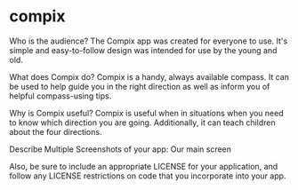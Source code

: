 # compix

Who is the audience?
The Compix app was created for everyone to use. It's simple and easy-to-follow design was intended for use by the young and old.

What does Compix do?
Compix is a handy, always available compass. It can be used to help guide you in the right direction as well as inform you of helpful compass-using tips.

Why is Compix useful?
Compix is useful when in situations when you need to know which direction you are going. Additionally, it can teach children about the four directions.

Describe Multiple Screenshots of your app:
Our main screen


Also, be sure to include an appropriate LICENSE for your application, and follow any LICENSE restrictions on code that you incorporate into your app.
